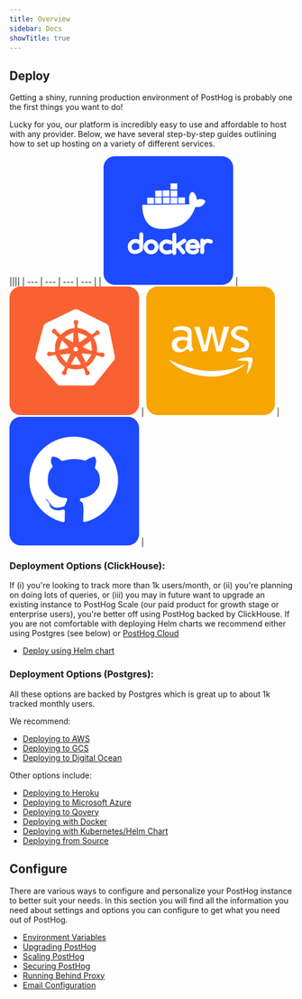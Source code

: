 ```yaml
---
title: Overview
sidebar: Docs
showTitle: true
---
```



## Deploy

Getting a shiny, running production environment of PostHog is probably one the first things you want to do!

Lucky for you, our platform is incredibly easy to use and affordable to host with any provider. Below, we have several step-by-step guides outlining how to set up hosting on a variety of different services.

<span class='table-no-borders'>

||||
| --- | --- | --- | --- |
| [![](../../../src/images/deploy-docker.svg)](/docs/self-host/deploy/docker) | [![](../../../src/images/deploy-kubernetes.svg)](/docs/self-host/deploy/kubernetes) | [![](../../../src/images/deploy-aws.svg)](/docs/self-host/deploy/aws) | [![](../../../src/images/deploy-source.svg)](/docs/self-host/deploy/source) |

</span>


### **Deployment Options (ClickHouse):**

If (i) you're looking to track more than 1k users/month, or (ii) you're planning on doing lots of queries, or (iii) you may in future want to upgrade an existing instance to PostHog Scale (our paid product for growth stage or enterprise users), you're better off using PostHog backed by ClickHouse. If you are not comfortable with deploying Helm charts we recommend either using Postgres (see below) or [PostHog Cloud](/pricing)

- [Deploy using Helm chart](https://github.com/PostHog/charts-clickhouse)

### **Deployment Options (Postgres):**

All these options are backed by Postgres which is great up to about 1k tracked monthly users.

We recommend:

- [Deploying to AWS](/docs/self-host/deploy/aws)
- [Deploying to GCS](/docs/self-host/deploy/gcs)
- [Deploying to Digital Ocean](/docs/self-host/deploy/digital-ocean)

Other options include: 

- [Deploying to Heroku](/docs/self-host/deploy/heroku)
- [Deploying to Microsoft Azure](/docs/self-host/deploy/azure)
- [Deploying to Qovery](/docs/self-host/deploy/qovery)
- [Deploying with Docker](/docs/self-host/deploy/docker)
- [Deploying with Kubernetes/Helm Chart](/docs/self-host/deploy/kubernetes)
- [Deploying from Source](/docs/self-host/deploy/source)

## Configure

There are various ways to configure and personalize your PostHog instance to better suit your needs. In this section you will find all the information you need about settings and options you can configure to get what you need out of PostHog.

- [Environment Variables](/docs/self-host/configure/environment-variables)
- [Upgrading PostHog](/docs/self-host/configure/upgrading-posthog)
- [Scaling PostHog](/docs/self-host/configure/scaling-posthog)
- [Securing PostHog](/docs/self-host/configure/securing-posthog)
- [Running Behind Proxy](/docs/self-host/configure/running-behind-proxy)
- [Email Configuration](/docs/self-host/configure/email)